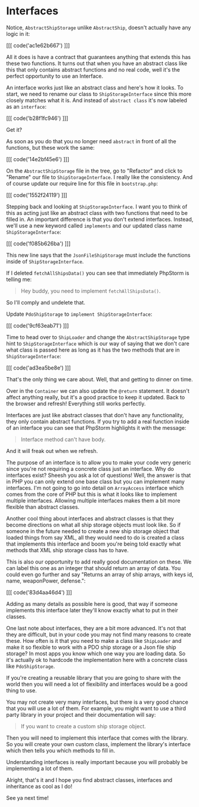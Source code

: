 # Interfaces

Notice, `AbstractShipStorage` unlike `AbstractShip`, doesn't actually have any 
logic in it:

[[[ code('ac1e62b667') ]]]

All it does is have a contract that guarantees anything that extends this has these two
functions. It turns out that when you have an abstract class like this that only contains
abstract functions and no real code, well it's the perfect opportunity to use an Interface. 

An interface works just like an abstract class and here's how it looks. To start,
we need to rename our class to `ShipStorageInterface` since this more closely matches
what it is. And instead of `abstract class` it's now labeled as an `interface`:

[[[ code('b28f1fc946') ]]]

Get it?

As soon as you do that you no longer need `abstract` in front of all the functions,
but these work the same:

[[[ code('14e2bf45e6') ]]]

On the `AbstractShipStorage` file in the tree, go to "Refactor" and click to "Rename"
our file to `ShipStorageInterface`. I really like the consistency. And of course update
our require line for this file in `bootstrap.php`:

[[[ code('1552f24119') ]]]

Stepping back and looking at `ShipStorageInterface`. I want you to think of this as acting just like
an abstract class with two functions that need to be filled in. An important difference is that you
don't extend interfaces. Instead, we'll use a new keyword called `implements` and our updated class name
`ShipStorageInterface`:

[[[ code('f085b626ba') ]]]

This new line says that the `JsonFileShipStorage` must include the functions inside of `ShipStorageInterface`.  

If I deleted `fetchAllShipsData()` you can see that immediately PhpStorm is telling me:

> Hey buddy, you need to implement `fetchAllShipsData()`.

So I'll comply and undelete that.

Update `PdoShipStorage` to `implement ShipStorageInterface`:

[[[ code('9cf63eab71') ]]]

Time to head over to `ShipLoader` and change the `AbstractShipStorage` type hint to `ShipStorageInterface`
which is our way of saying that we don't care what class is passed here as long as it has
the two methods that are in `ShipStorageInterface`:

[[[ code('ad3ea5be8e') ]]]

That's the only thing we care about. Well, that and getting to dinner on time.

Over in the `Container` we can also update the `@return` statement. It doesn't affect anything really,
but it's a good practice to keep it updated. Back to the browser and refresh! Everything still works perfectly. 

Interfaces are just like abstract classes that don't have any functionality, they only contain
abstract functions. If you try to add a real function inside of an interface you can see that
PhpStorm highlights it with the message:

> Interface method can't have body.

And it will freak out when we refresh. 

The purpose of an interface is to allow you to make your code very generic since you're not requiring
a concrete class just an interface. Why do interfaces exist? Sheesh you ask a lot of questions!
Well, the answer is that in PHP you can only extend one base class but you can implement many
interfaces. I'm not going to go into detail on `ArrayAccess` interface which comes from the core of PHP
but this is what it looks like to implement multiple interfaces. Allowing multiple interfaces makes
them a bit more flexible than abstract classes.

Another cool thing about interfaces and abstract classes is that they become directions on what all
ship storage objects must look like. So if someone in the future needed to create a new ship storage 
object that loaded things from say XML, all they would need to do is created a class that implements
this interface and boom you're being told exactly what methods that XML ship storage class has to have. 

This is also our opportunity to add really good documentation on these. We can label this one as an
integer that should return an array of data. You could even go further and say "Returns an array of ship arrays,
with keys id, name, weaponPower, defense.":

[[[ code('83d4aa46d4') ]]]

Adding as many details as possible here is good, that way if someone implements this interface later
they'll know exactly what to put in their classes. 

One last note about interfaces, they are a bit more advanced. It's not that they are difficult, but in your
code you may not find many reasons to create these. How often is it that you need to make a class
like `ShipLoader` and make it so flexible to work with a PDO ship storage or a Json file ship storage?
In most apps you know which one way you are loading data. So it's actually ok to hardcode the implementation
here with a concrete class like `PdoShipStorage`. 

If you're creating a reusable library that you are going to share with the world then you will need
a lot of flexibility and interfaces would be a good thing to use. 

You may not create very many interfaces, but there is a very good chance that you will use a lot of 
them. For example, you might want to use a third party library in your project and their documentation
will say:

> If you want to create a custom ship storage object.

Then you will need to implement this interface that comes with the library. So you will create
your own custom class, implement the library's interface which then tells you which methods to fill in. 

Understanding interfaces is really important because you will probably be implementing a lot of them. 

Alright, that's it and I hope you find abstract classes, interfaces and inheritance as cool as I do!

See ya next time!
